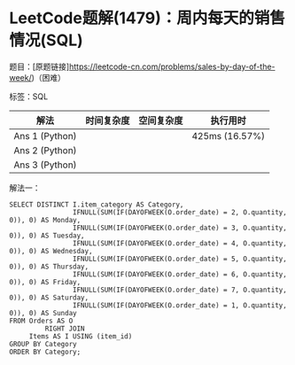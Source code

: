 # LeetCode题解(1479)：周内每天的销售情况(SQL)

题目：[原题链接]https://leetcode-cn.com/problems/sales-by-day-of-the-week/)（困难）

标签：SQL

| 解法           | 时间复杂度 | 空间复杂度 | 执行用时       |
| -------------- | ---------- | ---------- | -------------- |
| Ans 1 (Python) |            |            | 425ms (16.57%) |
| Ans 2 (Python) |            |            |                |
| Ans 3 (Python) |            |            |                |

解法一：

```mysql
SELECT DISTINCT I.item_category AS Category,
                IFNULL(SUM(IF(DAYOFWEEK(O.order_date) = 2, O.quantity, 0)), 0) AS Monday,
                IFNULL(SUM(IF(DAYOFWEEK(O.order_date) = 3, O.quantity, 0)), 0) AS Tuesday,
                IFNULL(SUM(IF(DAYOFWEEK(O.order_date) = 4, O.quantity, 0)), 0) AS Wednesday,
                IFNULL(SUM(IF(DAYOFWEEK(O.order_date) = 5, O.quantity, 0)), 0) AS Thursday,
                IFNULL(SUM(IF(DAYOFWEEK(O.order_date) = 6, O.quantity, 0)), 0) AS Friday,
                IFNULL(SUM(IF(DAYOFWEEK(O.order_date) = 7, O.quantity, 0)), 0) AS Saturday,
                IFNULL(SUM(IF(DAYOFWEEK(O.order_date) = 1, O.quantity, 0)), 0) AS Sunday
FROM Orders AS O
         RIGHT JOIN
     Items AS I USING (item_id)
GROUP BY Category
ORDER BY Category;
```